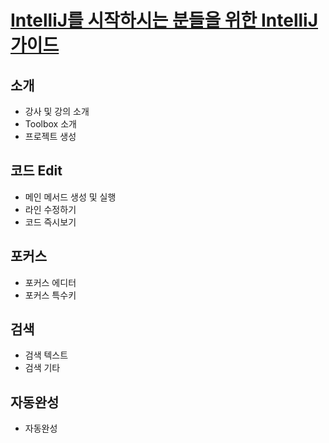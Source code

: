 # [IntelliJ를 시작하시는 분들을 위한 IntelliJ 가이드](https://inf.run/NwFz)

## 소개

- 강사 및 강의 소개
- Toolbox 소개
- 프로젝트 생성

## 코드 Edit

- 메인 메서드 생성 및 실행
- 라인 수정하기
- 코드 즉시보기

## 포커스

- 포커스 에디터
- 포커스 특수키

## 검색

- 검색 텍스트
- 검색 기타

## 자동완성

- 자동완성
